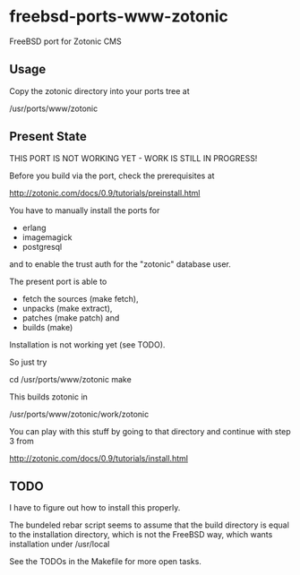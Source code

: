freebsd-ports-www-zotonic
=========================

FreeBSD port for Zotonic CMS


Usage
-----

Copy the zotonic directory into your ports tree at

  /usr/ports/www/zotonic


Present State
-------------

THIS PORT IS NOT WORKING YET - WORK IS STILL IN PROGRESS!


Before you build via the port, check the prerequisites at

  http://zotonic.com/docs/0.9/tutorials/preinstall.html

You have to manually install the ports for
* erlang
* imagemagick
* postgresql

and to enable the trust auth for the "zotonic" database user.


The present port is able to 
* fetch the sources (make fetch),
* unpacks (make extract),
* patches (make patch) and 
* builds (make)

Installation is not working yet (see TODO).


So just try

  cd /usr/ports/www/zotonic
  make

This builds zotonic in 

  /usr/ports/www/zotonic/work/zotonic

You can play with this stuff by going to that directory and continue 
with step 3 from

  http://zotonic.com/docs/0.9/tutorials/install.html


TODO
----

I have to figure out how to install this properly.

The bundeled rebar script seems to assume that the build
directory is equal to the installation directory, which is
not the FreeBSD way, which wants installation under /usr/local

See the TODOs in the Makefile for more open tasks.
